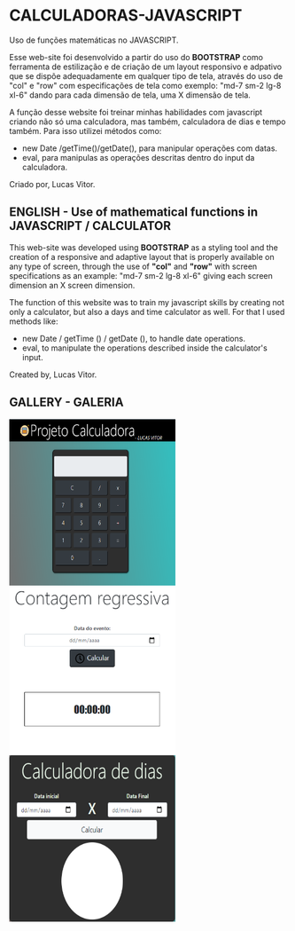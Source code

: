 # CALCULADORAS-JAVASCRIPT
Uso de funções matemáticas no JAVASCRIPT.

Esse web-site foi desenvolvido a partir do uso do **BOOTSTRAP** como ferramenta de estilização e de criação de um layout responsivo e adpativo que se dispõe adequadamente em qualquer tipo de tela, através do uso de
"col" e "row" com especificações de tela como exemplo: "md-7 sm-2 lg-8 xl-6" dando para cada dimensão de tela, uma X dimensão de tela.

A função desse website foi treinar minhas habilidades com javascript criando não só uma calculadora, mas também, calculadora de dias e tempo também.
Para isso utilizei métodos como:

-  new Date /getTime()/getDate(), para manipular operações com datas.
-  eval, para manipulas as operações descritas dentro do input da calculadora.

Criado por, Lucas Vitor.

## ENGLISH - Use of mathematical functions in JAVASCRIPT / CALCULATOR

This web-site was developed using **BOOTSTRAP** as a styling tool and the creation of a responsive and adaptive layout that is properly available on any type of screen, through the use of
**"col"** and **"row"** with screen specifications as an example: "md-7 sm-2 lg-8 xl-6" giving each screen dimension an X screen dimension.

The function of this website was to train my javascript skills by creating not only a calculator, but also a days and time calculator as well.
For that I used methods like:

- new Date / getTime () / getDate (), to handle date operations.
- eval, to manipulate the operations described inside the calculator's input.

Created by, Lucas Vitor.


## GALLERY - GALERIA

<img src="assets/calculadora1.png" height=300 width=300> <img src="assets/calculadora2.png" height=300 width=300> <img src="assets/calculadora3.png" height=300 width=300>
